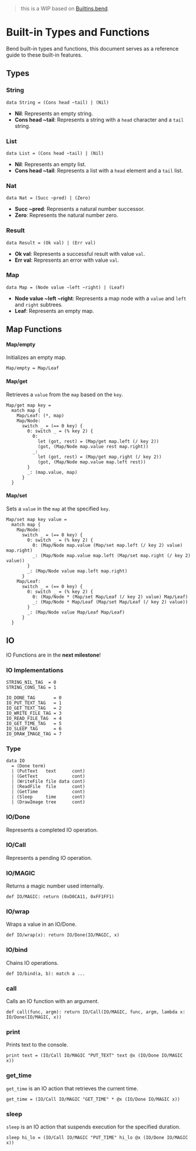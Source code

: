 >this is a WIP based on [Builtins.bend](https://github.com/HigherOrderCO/Bend/blob/main/src/fun/builtins.bend).

# Built-in Types and Functions
Bend built-in types and functions, this document serves as a reference guide to these built-in features.

## Types

### String
```bend
data String = (Cons head ~tail) | (Nil)
```

- **Nil**: Represents an empty string.
- **Cons head ~tail**: Represents a string with a `head` character and a `tail` string.

### List
```bend
data List = (Cons head ~tail) | (Nil)
```

- **Nil**: Represents an empty list.
- **Cons head ~tail**: Represents a list with a `head` element and a `tail` list.

### Nat
```bend 
data Nat = (Succ ~pred) | (Zero)
```

- **Succ ~pred**: Represents a natural number successor.
- **Zero**: Represents the natural number zero.

### Result
```bend
data Result = (Ok val) | (Err val)
```

- **Ok val**: Represents a successful result with value `val`.
- **Err val**: Represents an error with value `val`.

### Map
```bend
data Map = (Node value ~left ~right) | (Leaf)
```

- **Node value ~left ~right**: Represents a map node with a `value` and `left` and `right` subtrees.
- **Leaf**: Represents an empty map.

## Map Functions

#### Map/empty
Initializes an empty map.
```bend
Map/empty = Map/Leaf
```

#### Map/get
Retrieves a `value` from the `map` based on the `key`.
```bend
Map/get map key =
  match map {
    Map/Leaf: (*, map)
    Map/Node:
      switch _ = (== 0 key) {
        0: switch _ = (% key 2) {
          0:
            let (got, rest) = (Map/get map.left (/ key 2))
            (got, (Map/Node map.value rest map.right))
          _:
            let (got, rest) = (Map/get map.right (/ key 2))
            (got, (Map/Node map.value map.left rest))
        }
        _: (map.value, map)
      }
  }
```

#### Map/set
Sets a `value` in the `map` at the specified `key`.
```bend
Map/set map key value =
  match map {
    Map/Node:
      switch _ = (== 0 key) {
        0: switch _ = (% key 2) {
          0: (Map/Node map.value (Map/set map.left (/ key 2) value) map.right)
          _: (Map/Node map.value map.left (Map/set map.right (/ key 2) value))
        }
        _: (Map/Node value map.left map.right)
      }
    Map/Leaf:
      switch _ = (== 0 key) {
        0: switch _ = (% key 2) {
          0: (Map/Node * (Map/set Map/Leaf (/ key 2) value) Map/Leaf)
          _: (Map/Node * Map/Leaf (Map/set Map/Leaf (/ key 2) value))
        }
        _: (Map/Node value Map/Leaf Map/Leaf)
      }
  }
```

## IO
IO Functions are in the **next milestone**! 

### IO Implementations

```bend
STRING_NIL_TAG  = 0
STRING_CONS_TAG = 1
```

```bend
IO_DONE_TAG       = 0
IO_PUT_TEXT_TAG   = 1
IO_GET_TEXT_TAG   = 2
IO_WRITE_FILE_TAG = 3
IO_READ_FILE_TAG  = 4
IO_GET_TIME_TAG   = 5
IO_SLEEP_TAG      = 6
IO_DRAW_IMAGE_TAG = 7
```

### Type
```
data IO
  = (Done term)
  | (PutText   text      cont)
  | (GetText             cont)
  | (WriteFile file data cont)
  | (ReadFile  file      cont)
  | (GetTime             cont)
  | (Sleep     time      cont)
  | (DrawImage tree      cont)

```

### IO/Done
Represents a completed IO operation.

### IO/Call
Represents a pending IO operation.

### IO/MAGIC
Returns a magic number used internally.
```bend
def IO/MAGIC: return (0xD0CA11, 0xFF1FF1)
```

### IO/wrap
Wraps a value in an IO/Done.
```bend
def IO/wrap(x): return IO/Done(IO/MAGIC, x)
```

### IO/bind
Chains IO operations.
```bend
def IO/bind(a, b): match a ...
```

### call
Calls an IO function with an argument.
```bend
def call(func, argm): return IO/Call(IO/MAGIC, func, argm, lambda x: IO/Done(IO/MAGIC, x))
```

### print
Prints text to the console.
```bend
print text = (IO/Call IO/MAGIC "PUT_TEXT" text @x (IO/Done IO/MAGIC x))
```

### get_time
`get_time` is an IO action that retrieves the current time.
```bend
get_time = (IO/Call IO/MAGIC "GET_TIME" * @x (IO/Done IO/MAGIC x))
```

### sleep
`sleep` is an IO action that suspends execution for the specified duration.
```bend
sleep hi_lo = (IO/Call IO/MAGIC "PUT_TIME" hi_lo @x (IO/Done IO/MAGIC x))
```
